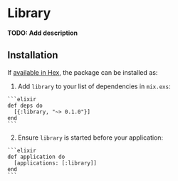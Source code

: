 # Library

**TODO: Add description**

## Installation

If [available in Hex](https://hex.pm/docs/publish), the package can be installed as:

  1. Add `library` to your list of dependencies in `mix.exs`:

    ```elixir
    def deps do
      [{:library, "~> 0.1.0"}]
    end
    ```

  2. Ensure `library` is started before your application:

    ```elixir
    def application do
      [applications: [:library]]
    end
    ```

